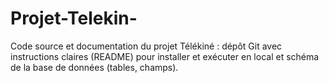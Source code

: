 # Projet-Telekin-
Code source et documentation du projet Télékiné : dépôt Git avec instructions claires (README) pour installer et exécuter en local et schéma de la base de données (tables, champs).
